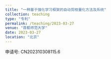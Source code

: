 ```yaml
---
title: "一种基于强化学习框架的自动剪枝量化方法及系统"
collection: teaching
type: "专利"
permalink: /teaching/2023-03-27
venue: "首都师范大学"
date: 2023-03-27
location: "北京"
---
```


申请号: CN202310308115.6
